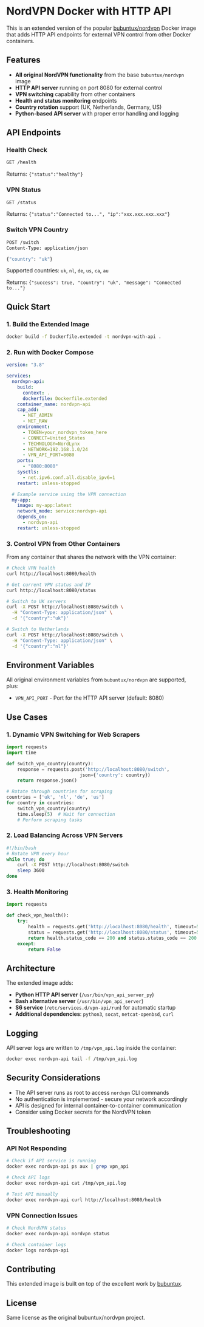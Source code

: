 # NordVPN Docker with HTTP API

This is an extended version of the popular [bubuntux/nordvpn](https://github.com/bubuntux/nordvpn) Docker image that adds HTTP API endpoints for external VPN control from other Docker containers.

## Features

- **All original NordVPN functionality** from the base `bubuntux/nordvpn` image
- **HTTP API server** running on port 8080 for external control
- **VPN switching** capability from other containers
- **Health and status monitoring** endpoints
- **Country rotation** support (UK, Netherlands, Germany, US)
- **Python-based API server** with proper error handling and logging

## API Endpoints

### Health Check
```bash
GET /health
```
Returns: `{"status":"healthy"}`

### VPN Status
```bash
GET /status
```
Returns: `{"status":"Connected to...", "ip":"xxx.xxx.xxx.xxx"}`

### Switch VPN Country
```bash
POST /switch
Content-Type: application/json

{"country": "uk"}
```
Supported countries: `uk`, `nl`, `de`, `us`, `ca`, `au`

Returns: `{"success": true, "country": "uk", "message": "Connected to..."}`

## Quick Start

### 1. Build the Extended Image

```bash
docker build -f Dockerfile.extended -t nordvpn-with-api .
```

### 2. Run with Docker Compose

```yaml
version: "3.8"

services:
  nordvpn-api:
    build:
      context: .
      dockerfile: Dockerfile.extended
    container_name: nordvpn-api
    cap_add:
      - NET_ADMIN
      - NET_RAW
    environment:
      - TOKEN=your_nordvpn_token_here
      - CONNECT=United_States
      - TECHNOLOGY=NordLynx
      - NETWORK=192.168.1.0/24
      - VPN_API_PORT=8080
    ports:
      - "8080:8080"
    sysctls:
      - net.ipv6.conf.all.disable_ipv6=1
    restart: unless-stopped

  # Example service using the VPN connection
  my-app:
    image: my-app:latest
    network_mode: service:nordvpn-api
    depends_on:
      - nordvpn-api
    restart: unless-stopped
```

### 3. Control VPN from Other Containers

From any container that shares the network with the VPN container:

```bash
# Check VPN health
curl http://localhost:8080/health

# Get current VPN status and IP
curl http://localhost:8080/status

# Switch to UK servers
curl -X POST http://localhost:8080/switch \
  -H "Content-Type: application/json" \
  -d '{"country":"uk"}'

# Switch to Netherlands
curl -X POST http://localhost:8080/switch \
  -H "Content-Type: application/json" \
  -d '{"country":"nl"}'
```

## Environment Variables

All original environment variables from `bubuntux/nordvpn` are supported, plus:

- `VPN_API_PORT` - Port for the HTTP API server (default: 8080)

## Use Cases

### 1. Dynamic VPN Switching for Web Scrapers
```python
import requests
import time

def switch_vpn_country(country):
    response = requests.post('http://localhost:8080/switch', 
                           json={'country': country})
    return response.json()

# Rotate through countries for scraping
countries = ['uk', 'nl', 'de', 'us']
for country in countries:
    switch_vpn_country(country)
    time.sleep(5)  # Wait for connection
    # Perform scraping tasks
```

### 2. Load Balancing Across VPN Servers
```bash
#!/bin/bash
# Rotate VPN every hour
while true; do
    curl -X POST http://localhost:8080/switch
    sleep 3600
done
```

### 3. Health Monitoring
```python
import requests

def check_vpn_health():
    try:
        health = requests.get('http://localhost:8080/health', timeout=5)
        status = requests.get('http://localhost:8080/status', timeout=5)
        return health.status_code == 200 and status.status_code == 200
    except:
        return False
```

## Architecture

The extended image adds:

- **Python HTTP API server** (`/usr/bin/vpn_api_server_py`)
- **Bash alternative server** (`/usr/bin/vpn_api_server`) 
- **S6 service** (`/etc/services.d/vpn-api/run`) for automatic startup
- **Additional dependencies**: `python3`, `socat`, `netcat-openbsd`, `curl`

## Logging

API server logs are written to `/tmp/vpn_api.log` inside the container:

```bash
docker exec nordvpn-api tail -f /tmp/vpn_api.log
```

## Security Considerations

- The API server runs as root to access `nordvpn` CLI commands
- No authentication is implemented - secure your network accordingly
- API is designed for internal container-to-container communication
- Consider using Docker secrets for the NordVPN token

## Troubleshooting

### API Not Responding
```bash
# Check if API service is running
docker exec nordvpn-api ps aux | grep vpn_api

# Check API logs
docker exec nordvpn-api cat /tmp/vpn_api.log

# Test API manually
docker exec nordvpn-api curl http://localhost:8080/health
```

### VPN Connection Issues
```bash
# Check NordVPN status
docker exec nordvpn-api nordvpn status

# Check container logs
docker logs nordvpn-api
```

## Contributing

This extended image is built on top of the excellent work by [bubuntux](https://github.com/bubuntux/nordvpn). 

## License

Same license as the original bubuntux/nordvpn project.